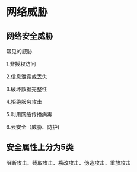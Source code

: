 # 网络威胁

## 网络安全威胁

常见的威胁

1.非授权访问

2.信息泄露或丢失

3.破坏数据完整性

4.拒绝服务攻击

5.利用网络传播病毒

6.云安全（威胁、防护)

## 安全属性上分为5类

阻断攻击、截取攻击、篡改攻击、伪造攻击、重放攻击

